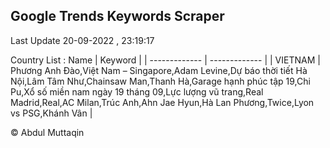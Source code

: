 

## Google Trends Keywords Scraper 
 
Last Update 20-09-2022 , 23:19:17

Country List :
 Name  | Keyword |
| ------------- | ------------- |
| VIETNAM | Phương Anh Đào,Việt Nam – Singapore,Adam Levine,Dự báo thời tiết Hà Nội,Lâm Tâm Như,Chainsaw Man,Thanh Hà,Garage hạnh phúc tập 19,Chi Pu,Xổ số miền nam ngày 19 tháng 09,Lực lượng vũ trang,Real Madrid,Real,AC Milan,Trúc Anh,Ahn Jae Hyun,Hà Lan Phương,Twice,Lyon vs PSG,Khánh Vân |



© Abdul Muttaqin 

